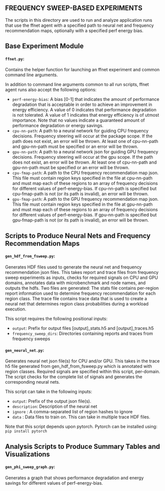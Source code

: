 FREQUENCY SWEEP-BASED EXPERIMENTS
---------------------------------

The scripts in this directory are used to run and analyze application
runs that use the ffnet agent with a specified path to neural net and
frequency recommendation maps, optionally with a specified perf energy bias.

## Base Experiment Module

#### `ffnet.py`:

  Contains the helper function for launching an ffnet experiment and
  common command line arguments.

  In addition to command line arguments common to all run scripts,
  ffnet agent runs also accept the following options:

  - `perf-energy-bias`: A bias [0-1] that indicates the amount of performance
                        degradation that is acceptable in order to achieve an 
                        improvement in energy efficiency. A value of 0 indicates
                        that performance degradation is not tolerated. A value
                        of 1 indicates that energy efficiency is of utmost
                        importance. Note that no values indicate a guaranteed
                        amount of performance degradation or energy savings.
  - `cpu-nn-path`: A path to a neural network for guiding CPU frequency decisions.
                   Frequency steering will occur at the package scope. If the path
                   does not exist, an error will be thrown. At least one of 
                   cpu-nn-path and gpu-nn-path must be specified or an error will be
                   thrown.
  - `gpu-nn-path`: A path to a neural network json for guiding GPU frequency decisions.
                   Frequency steering will occur at the gpu scope. If the path
                   does not exist, an error will be thrown. At least one of 
                   cpu-nn-path and gpu-nn-path must be specified or an error will be
                   thrown.
  - `cpu-fmap-path`: A path to the CPU frequency recommendation map json. This file
                     must contain region keys specified in the file at cpu-nn-path
                     and must map each of these regions to an array of frequency 
                     decisions for different values of perf-energy-bias. If cpu-nn-path
                     is specified but cpu-fmap-path is not (or its path is invalid),
                     an error will be thrown.
  - `gpu-fmap-path`: A path to the GPU frequency recommendation map json. This file
                     must contain region keys specified in the file at gpu-nn-path
                     and must map each of these regions to an array of frequency 
                     decisions for different values of perf-energy-bias. If gpu-nn-path
                     is specified but gpu-fmap-path is not (or its path is invalid),
                     an error will be thrown.


## Scripts to Produce Neural Nets and Frequency Recommendation Maps

#### `gen_hdf_from_fsweep.py`:

  Generates HDF files used to generate the neural net and frequency recommendation json files.
  This takes report and trace files from frequency sweep experiments as inputs, checks for
  required signals on CPU and GPU domains, annotates data with microbenchmark and node names,
  and outputs the hdfs. Two files are generated: The stats file contains per-region report
  information used to determine frequency recommendation for each region class. The trace file
  contains trace data that is used to create a neural net that determines region class 
  probabilities during a workload execution.

  This script requires the following positional inputs:

  - `output`: Prefix for output files [output]_stats.h5 and [output]_traces.h5
  - `frequency_sweep_dirs`: Directories containing reports and traces from frequency sweeps

#### `gen_neural_net.py`:

   Generates neural net json file(s) for CPU and/or GPU. This takes in the trace h5 file generated 
   from gen_hdf_from_fsweep.py which is annotated with region classes. Required signals are 
   specified within this script, per-domain. The script checks for the complete list of signals
   and generates the corresponding neural nets.

   This script can take in the following inputs:

   - `output`: Prefix of the output json file(s).
   - `description`: Description of the neural net
   - `ignore` : A comma-separated list of region hashes to ignore
   - `data` : Data files to train on. This can take in multiple trace HDF files.

   Note that this script depends upon pytorch. Pytorch can be installed using: `pip install pytorch`

## Analysis Scripts to Produce Summary Tables and Visualizations

#### `gen_phi_sweep_graph.py`:

  Generates a graph that shows performance degradation and energy savings for different
  values of perf-energy-bias.
